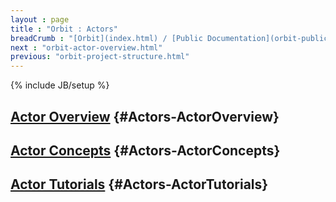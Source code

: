 ```yaml
---
layout : page
title : "Orbit : Actors"
breadCrumb : "[Orbit](index.html) / [Public Documentation](orbit-public-documentation.html)"
next : "orbit-actor-overview.html"
previous: "orbit-project-structure.html"
---
```

{% include JB/setup %}

[Actor Overview](orbit-actor-overview.html) {#Actors-ActorOverview}
----------


[Actor Concepts](orbit-actor-concepts.html) {#Actors-ActorConcepts}
----------


[Actor Tutorials](orbit-actor-tutorials.html) {#Actors-ActorTutorials}
----------

